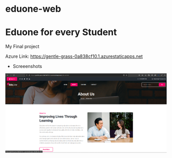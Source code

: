 # eduone-web

# Eduone for every Student 

My Final project

Azure Link: https://gentle-grass-0a838cf10.1.azurestaticapps.net

- Screeenshots

![](screenshots/Screenshot%20about.png)
